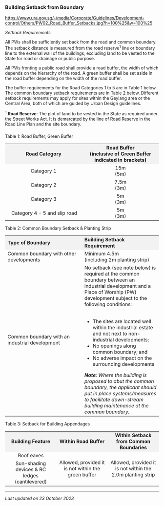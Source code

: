 ### Building Setback from Boundary

<https://www.ura.gov.sg/-/media/Corporate/Guidelines/Development-control/Others/PW02_Road_Buffer_Setbacks.jpg?h=100%25&w=100%25>

*Setback Requirements*

All PWs shall be sufficiently set back from the road and common
boundary. The setback distance is measured from the road
reserve<sup>1</sup> line or boundary line to the external wall of the
buildings, excluding land to be vested to the State for road or drainage
or public purpose.

All PWs fronting a public road shall provide a road buffer, the width of
which depends on the hierarchy of the road. A green buffer shall be set
aside in the road buffer depending on the width of the road buffer.

The buffer requirements for the Road Categories 1 to 5 are in Table 1
below. The common boundary setback requirements are in Table 2 below.
Different setback requirements may apply for sites within the Geylang
area or the Central Area, both of which are guided by Urban Design
guidelines.

<sup>1</sup> **Road Reserve**: The plot of land to be vested in the
State as required under the Street Works Act. It is demarcated by the
line of Road Reserve in the Road Line Plan and the site boundary.

### 

<a href="#Table-1" class="collapsible collapsed"
data-toggle="collapse"></a>

Table 1: Road Buffer, Green Buffer

<table>
<colgroup>
<col style="width: 50%" />
<col style="width: 50%" />
</colgroup>
<tbody>
<tr class="odd">
<td
style="text-align: center; width: 50%; vertical-align: middle; background-color: #f2f2f2;"><strong>Road
Category</strong></td>
<td
style="text-align: center; width: 50%; vertical-align: middle; background-color: #f2f2f2;"><strong>Road
Buffer<br />
(inclusive of Green Buffer indicated in brackets)</strong></td>
</tr>
<tr class="even">
<td style="text-align: center; vertical-align: middle;">Category 1</td>
<td style="text-align: center; vertical-align: middle;">15m<br />
(5m)</td>
</tr>
<tr class="odd">
<td style="text-align: center; vertical-align: middle;">Category 2</td>
<td style="text-align: center; vertical-align: middle;">7.5m<br />
(3m)</td>
</tr>
<tr class="even">
<td style="text-align: center; vertical-align: middle;">Category 3</td>
<td style="text-align: center; vertical-align: middle;">5m<br />
(3m)</td>
</tr>
<tr class="odd">
<td style="text-align: center; vertical-align: middle;"> Category 4 - 5
and slip road</td>
<td style="text-align: center; vertical-align: middle;">5m<br />
(3m)</td>
</tr>
</tbody>
</table>

<a href="#Table-2" class="collapsible collapsed"
data-toggle="collapse"></a>

Table 2: Common Boundary Setback & Planting Strip

<table>
<colgroup>
<col style="width: 50%" />
<col style="width: 50%" />
</colgroup>
<tbody>
<tr class="odd">
<td
style="text-align: left; width: 50%; background-color: #f2f2f2;"><strong>Type
of Boundary</strong></td>
<td
style="text-align: left; width: 50%; background-color: #f2f2f2;"><strong>Building
Setback Requirement</strong></td>
</tr>
<tr class="even">
<td style="text-align: left;">Common boundary with other
developments</td>
<td style="text-align: left;">Minimum 4.5m<br />
(including 2m planting strip)</td>
</tr>
<tr class="odd">
<td style="text-align: left;">Common boundary with an industrial
development</td>
<td style="text-align: left;">No setback (see note below) is required at
the common boundary between an industrial development and a Place of
Worship (PW) development subject to the following conditions:<br />
<br />
&#10;<ul>
<li>The sites are located well within the industrial estate and not next
to non-industrial developments;</li>
<li>No openings along common boundary; and</li>
<li>No adverse impact on the surrounding developments</li>
</ul>
<em><strong>Note</strong>: Where the building is proposed to abut the
common boundary, the applicant should put in place systems/measures to
facilitate down-stream building maintenance at the common
boundary.</em></td>
</tr>
</tbody>
</table>

<a href="#Building-Appendages" class="collapsible collapsed"
data-toggle="collapse"></a>

Table 3: Setback for Building Appendages

<table>
<tbody>
<tr class="odd">
<td
style="text-align: center; background-color: #f2f2f2; width: 33%;"><strong>Building
Feature</strong></td>
<td
style="text-align: center; background-color: #f2f2f2; width: 33%;"><strong>Within
Road Buffer</strong></td>
<td
style="text-align: center; background-color: #f2f2f2; width: 33%;"><strong>Within
Setback from Common Boundaries</strong></td>
</tr>
<tr class="even">
<td style="text-align: center;">Roof eaves</td>
<td rowspan="2" style="text-align: center;">Allowed, provided it is not
within the green buffer</td>
<td rowspan="2" style="text-align: center;">Allowed, provided it is not
within the 2.0m planting strip</td>
</tr>
<tr class="odd">
<td style="text-align: center;">Sun-shading devices &amp; RC ledges
(cantilevered)</td>
</tr>
</tbody>
</table>

------------------------------------------------------------------------

*Last updated on 23 October 2023*
